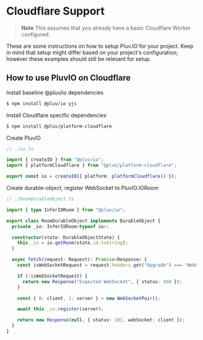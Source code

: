 # Cloudflare Support

> **Note**
> This assumes that you already have a basic Cloudflare Worker configured.

These are some instructions on how to setup Pluv.IO for your project. Keep in mind that setup might differ based on your project's configuration; however these examples should still be relevant for setup.

## How to use PluvIO on Cloudflare

Install baseline @pluv/io dependencies

```bash
$ npm install @pluv/io yjs
```

Install Cloudflare specific dependencies

```bash
$ npm install @pluv/platform-cloudflare
```

Create PluvIO

```ts
// ./io.ts

import { createIO } from "@pluv/io";
import { platformCloudflare } from "@pluv/platform-cloudflare";

export const io = createIO({ platform: platformCloudflare() });
```

Create durable-object, register WebSocket to PluvIO.IORoom

```ts
// ./RoomDurableObject.ts

import { type InferIORoom } from "@pluv/io";

export class RoomDurableObject implements DurableObject {
  private _io: InferIORoom<typeof io>;

  constructor(state: DurableObjectState) {
    this._io = io.getRoom(state.id.toString);
  }

  async fetch(request: Request): Promise<Response> {
    const isWebSocketRequest = request.headers.get("Upgrade") === "WebSocket";

    if (!isWebSocketRequest) {
      return new Response("Expected WebSocket", { status: 400 });
    }

    const { 0: client, 1: server } = new WebSocketPair();

    await this._io.register(server);

    return new Response(null, { status: 101, webSocket: client });
  }
}
```
